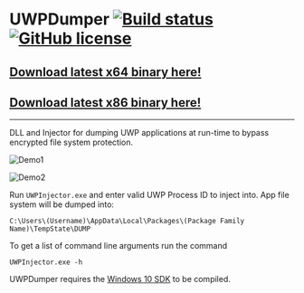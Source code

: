 # UWPDumper [![Build status](https://ci.appveyor.com/api/projects/status/ys3yvpv0bdel15sx?svg=true)](https://ci.appveyor.com/project/Wunkolo/uwpdumper) [![GitHub license](https://img.shields.io/badge/license-MIT-blue.svg)](https://raw.githubusercontent.com/Wunkolo/UWPDumper/master/LICENSE)
## [Download latest x64 binary here!](https://ci.appveyor.com/api/projects/Wunkolo/uwpdumper/artifacts/UWPDumper-x64.zip?job=Platform%3A+x64)
## [Download latest x86 binary here!](https://ci.appveyor.com/api/projects/Wunkolo/uwpdumper/artifacts/UWPDumper-Win32.zip?job=Platform%3A+x86)

---
DLL and Injector for dumping UWP applications at run-time to bypass encrypted file system protection.

![Demo1](media/demo1.gif)

![Demo2](media/demo2.gif)


Run `UWPInjector.exe` and enter valid UWP Process ID to inject into.
App file system will be dumped into:

`C:\Users\(Username)\AppData\Local\Packages\(Package Family Name)\TempState\DUMP`

To get a list of command line arguments run the command

`UWPInjector.exe -h`

UWPDumper requires the [Windows 10 SDK](https://developer.microsoft.com/en-us/windows/downloads/windows-10-sdk) to be compiled.
